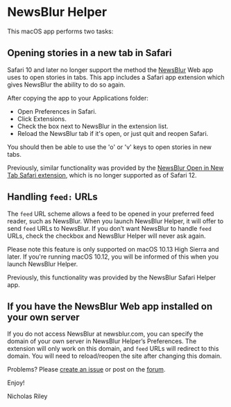 NewsBlur Helper
===============

This macOS app performs two tasks:

Opening stories in a new tab in Safari
--------------------------------------

Safari 10 and later no longer support the method the [NewsBlur](https://www.newsblur.com/) Web app uses to open stories in tabs.  This app includes a Safari app extension which gives NewsBlur the ability to do so again.

After copying the app to your Applications folder:

* Open Preferences in Safari.
* Click Extensions.
* Check the box next to NewsBlur in the extension list.
* Reload the NewsBlur tab if it's open, or just quit and reopen Safari.

You should then be able to use the 'o' or 'v' keys to open stories in new tabs.

Previously, similar functionality was provided by the [NewsBlur Open in New Tab Safari extension](https://github.com/nriley/OpenInNewTab), which is no longer supported as of Safari 12.

Handling `feed:` URLs
---------------------
The `feed` URL scheme allows a feed to be opened in your preferred feed reader, such as NewsBlur.  When you launch NewsBlur Helper, it will offer to send `feed` URLs to NewsBlur.  If you don’t want NewsBlur to handle `feed` URLs, check the checkbox and NewsBlur Helper will never ask again. 

Please note this feature is only supported on macOS 10.13 High Sierra and later.  If you're running macOS 10.12, you will be informed of this when you launch NewsBlur Helper.

Previously, this functionality was provided by the NewsBlur Safari Helper app.

If you have the NewsBlur Web app installed on your own server
-------------------------------------------------------------
If you do not access NewsBlur at newsblur.com, you can specify the domain of your own server in NewsBlur Helper’s Preferences.  The extension will only work on this domain, and `feed` URLs will redirect to this domain.  You will need to reload/reopen the site after changing this domain.

Problems? Please [create an issue](https://github.com/nriley/NewsBlur-Helper/issues) or post on the [forum](https://forum.newsblur.com/t/safari-browser-extension-for-newsblur/4855/5).

Enjoy!

Nicholas Riley
